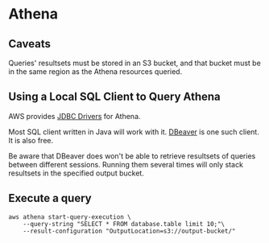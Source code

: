 # Athena

## Caveats
Queries' resultsets must be stored in an S3 bucket, and that bucket must be in
the same region as the Athena resources queried.

## Using a Local SQL Client to Query Athena
AWS provides 
[JDBC Drivers](https://docs.aws.amazon.com/athena/latest/ug/connect-with-jdbc.html)
for Athena.

Most SQL client written in Java will work with it. 
[DBeaver](https://dbeaver.io/) is one such client. It is also free.

Be aware that DBeaver does won't be able to retrieve resultsets of queries
between different sessions. Running them several times will only stack 
resultsets in the specified output bucket.

## Execute a query

```shell
aws athena start-query-execution \
    --query-string "SELECT * FROM database.table limit 10;"\
    --result-configuration "OutputLocation=s3://output-bucket/"
```